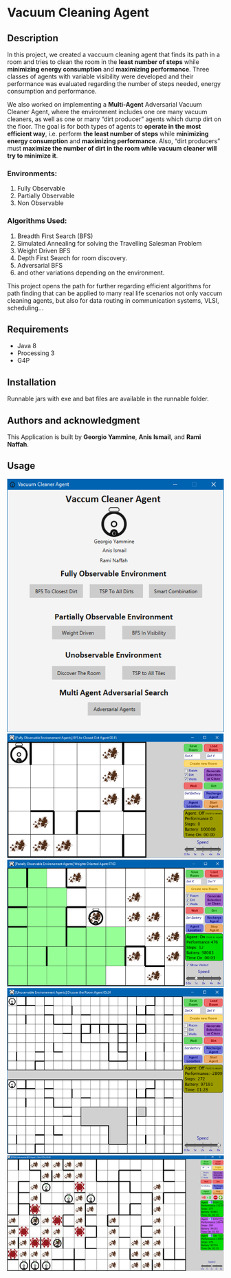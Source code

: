 # Vacuum Cleaning Agent

## Description 
In this project, we created a vaccuum cleaning agent that finds its path in a room and tries to clean the room in the **least number of steps** while **minimizing energy consumption** and **maximizing performance**. Three classes of agents with variable visibility were developed and their performance was evaluated regarding the number of steps needed, energy consumption and performance.

We also worked on implementing a **Multi-Agent** Adversarial Vacuum Cleaner Agent, where the environment includes one ore many vacuum cleaners, as well as one or many “dirt producer” agents which dump dirt on the floor. The goal is for both types of agents to **operate in the most efficient way**, i.e.  perform **the least number of steps** while **minimizing energy consumption** and **maximizing performance**. Also, “dirt producers” must **maximize the number of dirt in the room while vacuum cleaner will try to minimize it**.

### Environments:
 1. Fully Observable 
 2. Partially Observable
 3. Non Observable

### Algorithms Used: 

 1. Breadth First Search (BFS)
 2. Simulated Annealing for solving the Travelling Salesman Problem
 3. Weight Driven BFS
 4. Depth First Search for room discovery.
 5. Adversarial BFS
 6. and other variations depending on the environment.

This project opens the path for further regarding efficient algorithms for path finding that can be applied to many real life scenarios not only vaccum cleaning agents, but also for data routing in communication systems, VLSI, scheduling...

## Requirements
- Java 8
- Processing 3
- G4P

## Installation
Runnable jars with exe and bat files are available in the runnable folder. 

## Authors and acknowledgment
This Application is built by **Georgio Yammine**, **Anis Ismail**, and **Rami Naffah**.

## Usage
![launcher](/images/launcher.png)
![Fully Observable BFS](/images/BFS.PNG)
![partially Observable weighted BFS](/images/BFSvis.png)
![Unobservable Discover the room DFS](/images/discover.PNG)
![Multi agent](/images/multi.png)


